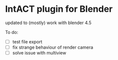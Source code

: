 # IntACT plugin for Blender

updated to (mostly) work with blender 4.5

To do:
- [ ] test file export
- [ ] fix strange behaviour of render camera
- [ ] solve issue with multiview